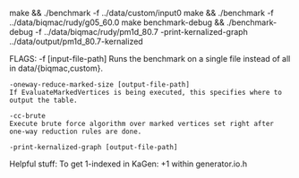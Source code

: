 make && ./benchmark -f ../data/custom/input0
make && ./benchmark -f ../data/biqmac/rudy/g05_60.0
make benchmark-debug && ./benchmark-debug -f ../data/biqmac/rudy/pm1d_80.7 -print-kernalized-graph ../data/output/pm1d_80.7-kernalized


FLAGS:
    -f [input-file-path]
    Runs the benchmark on a single file instead of all in data/{biqmac,custom}.

    -oneway-reduce-marked-size [output-file-path]
    If EvaluateMarkedVertices is being executed, this specifies where to output the table.

    -cc-brute
    Execute brute force algorithm over marked vertices set right after one-way reduction rules are done.

    -print-kernalized-graph [output-file-path]



Helpful stuff:
    To get 1-indexed in KaGen: +1 within generator.io.h